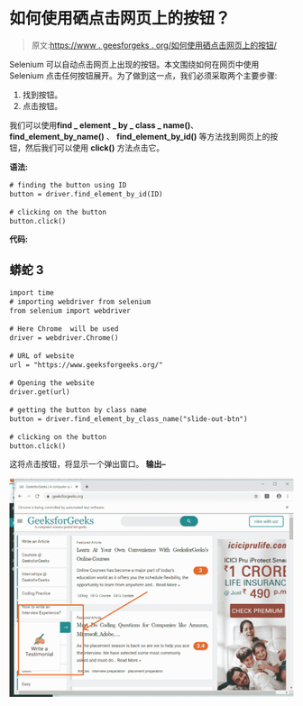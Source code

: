 # 如何使用硒点击网页上的按钮？

> 原文:[https://www . geesforgeks . org/如何使用硒点击网页上的按钮/](https://www.geeksforgeeks.org/how-to-click-a-button-on-webpage-using-selenium/)

Selenium 可以自动点击网页上出现的按钮。本文围绕如何在网页中使用 Selenium 点击任何按钮展开。为了做到这一点，我们必须采取两个主要步骤:

1.  找到按钮。
2.  点击按钮。

我们可以使用**find _ element _ by _ class _ name()**、 **find_element_by_name()** 、 **find_element_by_id()** 等方法找到网页上的按钮，然后我们可以使用 **click()** 方法点击它。

**语法:**

```
# finding the button using ID
button = driver.find_element_by_id(ID)

# clicking on the button
button.click()
```

**代码:**

## 蟒蛇 3

```
import time
# importing webdriver from selenium
from selenium import webdriver

# Here Chrome  will be used
driver = webdriver.Chrome()

# URL of website
url = "https://www.geeksforgeeks.org/"

# Opening the website
driver.get(url)

# getting the button by class name
button = driver.find_element_by_class_name("slide-out-btn")

# clicking on the button
button.click()
```

这将点击按钮，将显示一个弹出窗口。
**输出–**

![](img/b9aee731d979fa2e927a16900d12a437.png)